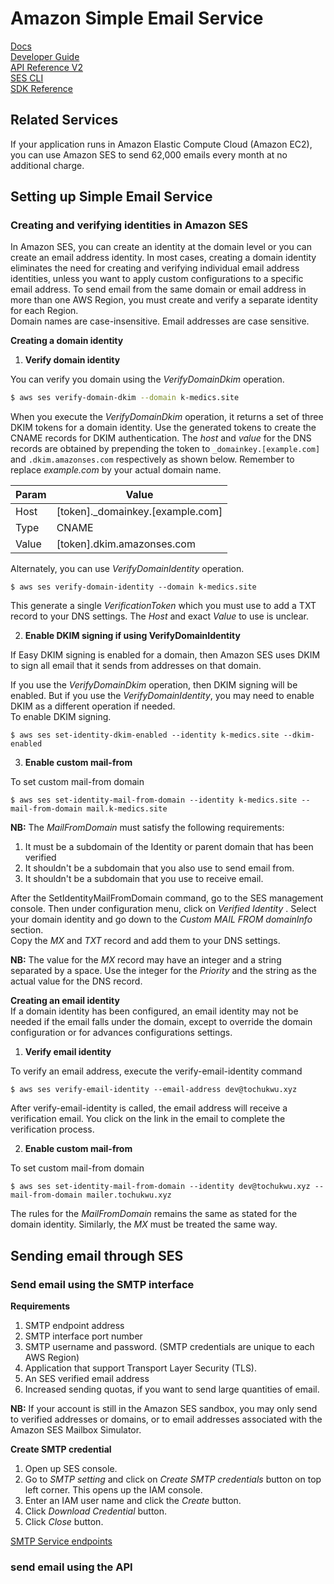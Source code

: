 # Amazon Simple Email Service  
[Docs](https://docs.aws.amazon.com/ses)    
[Developer Guide](https://docs.aws.amazon.com/ses/latest/dg/Welcome.html)   
[API Reference V2](https://docs.aws.amazon.com/ses/latest/APIReference-V2/Welcome.html)   
[SES CLI](https://docs.aws.amazon.com/ses/latest/APIReference-V2/Welcome.htmls)    
[SDK Reference](https://docs.aws.amazon.com/AWSJavaScriptSDK/v3/latest/clients/client-ses/index.html)

## Related Services  
If your application runs in Amazon Elastic Compute Cloud (Amazon EC2), you can use Amazon SES to send 62,000 emails every month at no additional charge.   

## Setting up Simple Email Service
### Creating and verifying identities in Amazon SES    
In Amazon SES, you can create an identity at the domain level or you can create an email address identity.
In most cases, creating a domain identity eliminates the need for creating and verifying individual email address identities, unless you want to apply custom configurations to a specific email address.
To send email from the same domain or email address in more than one AWS Region, you must create and verify a separate identity for each Region.   
Domain names are case-insensitive. Email addresses are case sensitive.  

__Creating a domain identity__    
1. __Verify domain identity__

You can verify you domain using the _VerifyDomainDkim_ operation.
```bash
$ aws ses verify-domain-dkim --domain k-medics.site
```  
When you execute the _VerifyDomainDkim_ operation, it returns a set of three DKIM tokens for a domain identity. Use the generated tokens to
create the CNAME records for DKIM authentication. The _host_ and _value_ for the DNS records are obtained by prepending the token to `_domainkey.[example.com]` and `.dkim.amazonses.com` respectively as shown below. Remember to replace _example.com_ by your actual domain name.

Param | Value
------|------
Host  |[token]._domainkey.[example.com]
Type  | CNAME
Value | [token].dkim.amazonses.com

Alternately, you can use _VerifyDomainIdentity_ operation.
```
$ aws ses verify-domain-identity --domain k-medics.site
```  
This generate a single _VerificationToken_ which you must use to add a TXT record to your DNS settings. The _Host_ and exact _Value_ to use is unclear.

2. __Enable DKIM signing if using VerifyDomainIdentity__  

If Easy DKIM signing is enabled for a domain, then Amazon SES uses DKIM to sign all email that it sends from addresses on that domain.

If you use the _VerifyDomainDkim_ operation, then DKIM signing will be enabled.  But if you use the _VerifyDomainIdentity_, you may need to enable DKIM as a different operation if needed.  
To enable DKIM signing.
```
$ aws ses set-identity-dkim-enabled --identity k-medics.site --dkim-enabled
```

3. __Enable custom mail-from__  

To set custom mail-from domain  
```
$ aws ses set-identity-mail-from-domain --identity k-medics.site --mail-from-domain mail.k-medics.site
```  
__NB:__ The _MailFromDomain_ must satisfy the following requirements:
1. It must be a subdomain of the Identity or parent domain that has been verified
2. It shouldn't be a subdomain that you also use to send email from.  
3. It shouldn't be a subdomain that you use to receive email.

After the SetIdentityMailFromDomain command, go to the SES management console. Then under configuration menu, click on _Verified Identity_ . Select your domain identity and go down to the _Custom MAIL FROM domainInfo_ section.  
Copy the _MX_ and _TXT_ record and add them to your DNS settings.  

__NB:__ The value for the _MX_ record may have an integer and a string separated by a space. Use the integer for the _Priority_ and the string as the actual value for the DNS record.

__Creating an email identity__    
If a domain identity has been configured, an email identity may not be needed if the email falls under the domain, except to override the domain configuration or for advances configurations settings.   
1. __Verify email identity__  

To verify an email address, execute the verify-email-identity command
```
$ aws ses verify-email-identity --email-address dev@tochukwu.xyz
```  
After verify-email-identity is called, the email address will receive a verification email. You click on the link in the email to complete the verification process.   

2. __Enable custom mail-from__  

To set custom mail-from domain  
```
$ aws ses set-identity-mail-from-domain --identity dev@tochukwu.xyz --mail-from-domain mailer.tochukwu.xyz
```  
The rules for the _MailFromDomain_ remains the same as stated for the domain identity. Similarly, the _MX_ must be treated the same way.


## Sending email through SES
### Send email using the SMTP interface
__Requirements__  
1. SMTP endpoint address
2. SMTP interface port number
3. SMTP username and password. (SMTP credentials are unique to each AWS Region)
4. Application that support Transport Layer Security (TLS).
5. An SES verified email address
6. Increased sending quotas, if you want to send large quantities of email.  

__NB:__ If your account is still in the Amazon SES sandbox, you may only send to verified addresses or domains, or to email addresses associated with the Amazon SES Mailbox Simulator.

__Create SMTP credential__  
1. Open up SES console.
2. Go to _SMTP setting_ and click on _Create SMTP credentials_ button on top left corner. This opens up the IAM console.
3. Enter an IAM user name and click the _Create_ button.
4. Click _Download Credential_ button.  
5. Click _Close_ button.   

[SMTP Service endpoints](https://docs.aws.amazon.com/general/latest/gr/ses.html)  
### send email using the API

